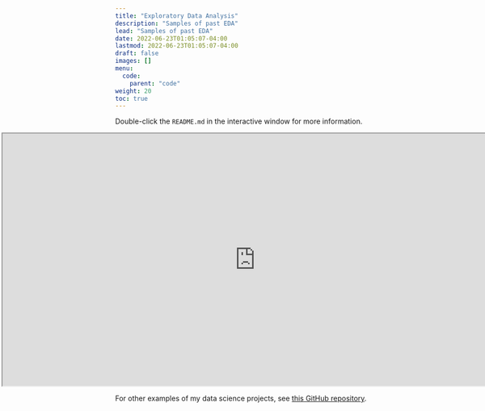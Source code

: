 ```yaml
---
title: "Exploratory Data Analysis"
description: "Samples of past EDA"
lead: "Samples of past EDA"
date: 2022-06-23T01:05:07-04:00
lastmod: 2022-06-23T01:05:07-04:00
draft: false
images: []
menu:
  code:
    parent: "code"
weight: 20
toc: true
---
```


Double-click the `README.md` in the interactive window for more information.

<iframe
  style="position:relative;right:225px;"
  src="https://redsoxfan0219.github.io/jupyterdemo/lab/index.html"
  width="1000px"
  height="500px"
>
</iframe>

For other examples of my data science projects, see [this GitHub repository](https://github.com/redsoxfan0219/dataquest_projects).
